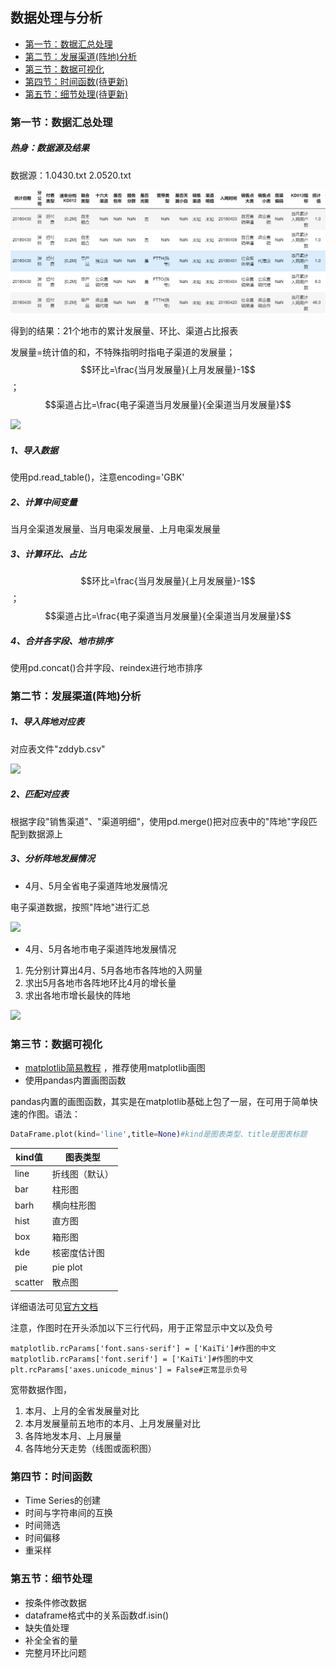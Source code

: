 ## 数据处理与分析

- [第一节：数据汇总处理](#第一节：数据汇总处理)
- [第二节：发展渠道(阵地)分析](#第二节：发展渠道(阵地)分析)
- [第三节：数据可视化](#第三节：数据可视化)
- [第四节：时间函数(待更新)](#第四节：时间函数)
- [第五节：细节处理(待更新)](#第五节：细节处理)

### 第一节：数据汇总处理

##### 热身：数据源及结果

数据源：1.0430.txt    2.0520.txt

![](source/1.png)

得到的结果：21个地市的累计发展量、环比、渠道占比报表

发展量=统计值的和，不特殊指明时指电子渠道的发展量；$$环比=\frac{当月发展量}{上月发展量}-1$$；$$渠道占比=\frac{电子渠道当月发展量}{全渠道当月发展量}$$

![](/source/2.png)

##### **1、导入数据**

使用pd.read_table()，注意encoding='GBK'

##### **2、计算中间变量**

当月全渠道发展量、当月电渠发展量、上月电渠发展量

##### **3、计算环比、占比**

$$环比=\frac{当月发展量}{上月发展量}-1$$；$$渠道占比=\frac{电子渠道当月发展量}{全渠道当月发展量}$$

##### **4、合并各字段、地市排序**

使用pd.concat()合并字段、reindex进行地市排序



### 第二节：发展渠道(阵地)分析

##### **1、导入阵地对应表**

对应表文件"zddyb.csv"

![](/source/3.png)

##### **2、匹配对应表**

根据字段"销售渠道"、"渠道明细"，使用pd.merge()把对应表中的"阵地"字段匹配到数据源上

##### **3、分析阵地发展情况**

- 4月、5月全省电子渠道阵地发展情况

电子渠道数据，按照"阵地"进行汇总

![](/source/4.png)

- 4月、5月各地市电子渠道阵地发展情况

1. 先分别计算出4月、5月各地市各阵地的入网量
2. 求出5月各地市各阵地环比4月的增长量
3. 求出各地市增长最快的阵地

![](/source/5.png)

### 第三节：数据可视化

- [matplotlib简易教程](http://nbviewer.jupyter.org/github/py-bin/ipynb_share/blob/master/matplotlib_study/common_graphics.ipynb) ，推荐使用matplotlib画图
- 使用pandas内置画图函数

pandas内置的画图函数，其实是在matplotlib基础上包了一层，在可用于简单快速的作图。语法：

```python
DataFrame.plot(kind='line',title=None)#kind是图表类型、title是图表标题
```

| kind值  | 图表类型       |
| ------- | -------------- |
| line    | 折线图（默认） |
| bar     | 柱形图         |
| barh    | 横向柱形图     |
| hist    | 直方图         |
| box     | 箱形图         |
| kde     | 核密度估计图   |
| pie     | pie plot       |
| scatter | 散点图         |

详细语法可见[官方文档](http://pandas.pydata.org/pandas-docs/stable/generated/pandas.DataFrame.plot.html)

注意，作图时在开头添加以下三行代码，用于正常显示中文以及负号

```
matplotlib.rcParams['font.sans-serif'] = ['KaiTi']#作图的中文
matplotlib.rcParams['font.serif'] = ['KaiTi']#作图的中文
plt.rcParams['axes.unicode_minus'] = False#正常显示负号
```

宽带数据作图，

1. 本月、上月的全省发展量对比
2. 本月发展量前五地市的本月、上月发展量对比
3. 各阵地发本月、上月展量
4. 各阵地分天走势（线图或面积图）

### 第四节：时间函数

- Time Series的创建
- 时间与字符串间的互换
- 时间筛选
- 时间偏移
- 重采样

### 第五节：细节处理

- 按条件修改数据
- dataframe格式中的关系函数df.isin()
- 缺失值处理
- 补全全省的量
- 完整月环比问题